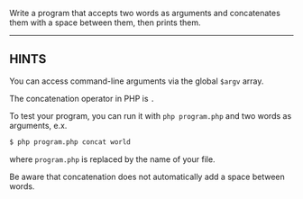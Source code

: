 Write a program that accepts two words as arguments and concatenates them with a space between them, then prints them.

-----------------
## HINTS

You can access command-line arguments via the global `$argv` array.

The concatenation operator in PHP is `.`

To test your program, you can run it with `php program.php` and two words as arguments, e.x.

```sh
$ php program.php concat world
```

where `program.php` is replaced by the name of your file.

Be aware that concatenation does not automatically add a space between words.

